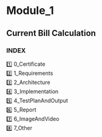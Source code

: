 # Module_1
## Current Bill Calculation
### INDEX
:one: 0_Certificate</br>
:two: 1_Requirements</br>
:three: 2_Architecture</br>
:four: 3_Implementation</br>
:five: 4_TestPlanAndOutput</br>
:six: 5_Report</br>
:seven: 6_ImageAndVideo</br>
:eight: 7_Other</br>
